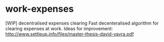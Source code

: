# work-expenses
[WIP] decentralised expenses clearing
Fast decenteralised algorithm for clearing expenses at work.
Ideas for improvement: http://www.settleup.info/files/master-thesis-david-vavra.pdf
